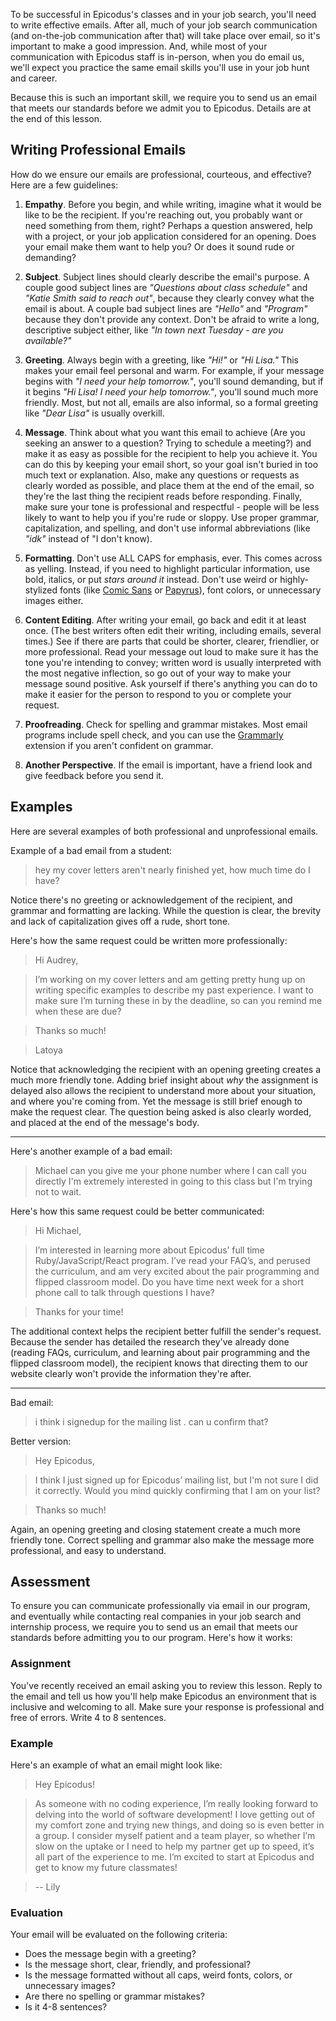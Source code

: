 To be successful in Epicodus's classes and in your job search, you'll need to write effective emails. After all, much of your job search communication (and on-the-job communication after that) will take place over email, so it's important to make a good impression. And, while most of your communication with Epicodus staff is in-person, when you do email us, we'll expect you practice the same email skills you'll use in your job hunt and career.

Because this is such an important skill, we require you to send us an email that meets our standards before we admit you to Epicodus. Details are at the end of this lesson.

## Writing Professional Emails

How do we ensure our emails are professional, courteous, and effective? Here are a few guidelines:

1. **Empathy**. Before you begin, and while writing, imagine what it would be like to be the recipient. If you're reaching out, you probably want or need something from them, right? Perhaps a question answered, help with a project, or your job application considered for an opening. Does your email make them want to help you? Or does it sound rude or demanding?

2. **Subject**. Subject lines should clearly describe the email's purpose. A couple good subject lines are _"Questions about class schedule"_ and _"Katie Smith said to reach out"_, because they clearly convey what the email is about. A couple bad subject lines are _"Hello"_ and _"Program"_ because they don't provide any context. Don't be afraid to write a long, descriptive subject either, like _"In town next Tuesday - are you available?"_

3. **Greeting**. Always begin with a greeting, like _"Hi!"_ or _"Hi Lisa."_ This makes your email feel personal and warm. For example, if your message begins with _"I need your help tomorrow."_, you'll sound demanding, but if it begins _"Hi Lisa! I need your help tomorrow."_, you'll sound much more friendly. Most, but not all, emails are also informal, so a formal greeting like _"Dear Lisa"_ is usually overkill.

4. **Message**. Think about what you want this email to achieve (Are you seeking an answer to a question? Trying to schedule a meeting?) and make it as easy as possible for the recipient to help you achieve it. You can do this by keeping your email short, so your goal isn't buried in too much text or explanation. Also, make any questions or requests as clearly worded as possible, and place them at the end of the email, so they're the last thing the recipient reads before responding. Finally, make sure your tone is professional and respectful - people will be less likely to want to help you if you're rude or sloppy. Use proper grammar, capitalization, and spelling, and don't use informal abbreviations (like _"idk"_ instead of "I don't know).

5. **Formatting**. Don't use ALL CAPS for emphasis, ever. This comes across as yelling. Instead, if you need to highlight particular information, use bold,  italics, or put *stars around it* instead. Don't use weird or highly-stylized fonts (like [Comic Sans](https://www.google.com/search?q=comic+sans&source=lnms&tbm=isch&sa=X&ved=0ahUKEwjKvNn9tYfgAhVUJTQIHb74A98Q_AUIDigB&biw=1276&bih=1118&dpr=2) or [Papyrus](https://www.google.com/search?biw=1276&bih=1118&tbm=isch&sa=1&ei=GTZKXIWVLoTu9AOc47_4CA&q=papyrus+font&oq=papyrus+font&gs_l=img.3..0l10.26030.27191..27256...0.0..0.54.466.12......1....1..gws-wiz-img.......0i67.2KENsk6k3v8)), font colors, or unnecessary images either.

6. **Content Editing**. After writing your email, go back and edit it at least once. (The best writers often edit their writing, including emails, several times.) See if there are parts that could be shorter, clearer, friendlier, or more professional. Read your message out loud to make sure it has the tone you're intending to convey; written word is usually interpreted with the most negative inflection, so go out of your way to make your message sound positive. Ask yourself if there's anything you can do to make it easier for the person to respond to you or complete your request.

7. **Proofreading**. Check for spelling and grammar mistakes. Most email programs include spell check, and you can use the [Grammarly](https://www.grammarly.com/) extension if you aren't confident on grammar.

8. **Another Perspective**. If the email is important, have a friend look and give feedback before you send it.

## Examples

Here are several examples of both professional and unprofessional emails.

Example of a bad email from a student:

> hey my cover letters aren't nearly finished yet, how much time do I have?

Notice there's no greeting or acknowledgement of the recipient, and grammar and formatting are lacking. While the question is clear, the brevity and lack of capitalization gives off a rude, short tone.

Here's how the same request could be written more professionally:

> Hi Audrey,

> I’m working on my cover letters and am getting pretty hung up on writing specific examples to describe my past experience. I want to make sure I’m turning these in by the deadline, so can you remind me when these are due?

> Thanks so much!

> Latoya

Notice that acknowledging the recipient with an opening greeting creates a much more friendly tone. Adding brief insight about _why_ the assignment is delayed also allows the recipient to understand more about your situation, and where you're coming from. Yet the message is still brief enough to make the request clear. The question being asked is also clearly worded, and placed at the end of the message's body.

---

Here's another example of a bad email:

> Michael can you give me your phone number where I can call you directly I'm extremely interested in going to this class but I'm trying not to wait.

Here's how this same request could be better communicated:

> Hi Michael,

> I’m interested in learning more about Epicodus’ full time Ruby/JavaScript/React program. I’ve read your FAQ’s, and perused the curriculum, and am very excited about the pair programming and flipped classroom model. Do you have time next week for a short phone call to talk through questions I have?

> Thanks for your time!

The additional context helps the recipient better fulfill the sender's request. Because the sender has detailed the research they've already done (reading FAQs, curriculum, and learning about pair programming and the flipped classroom model), the recipient knows that directing them to our website clearly won't provide the information they're after.

---

Bad email:

> i think i signedup for the mailing list . can u confirm that?

Better version:

> Hey Epicodus,

> I think I just signed up for Epicodus’ mailing list, but I'm not sure I did it correctly. Would you mind quickly confirming that I am on your list?

> Thanks so much!

Again, an opening greeting and closing statement create a much more friendly tone. Correct spelling and grammar also make the message more professional, and easy to understand.

## Assessment

To ensure you can communicate professionally via email in our program, and eventually while contacting real companies in your job search and internship process, we require you to send us an email that meets our standards before admitting you to our program. Here's how it works:

### Assignment

You've recently received an email asking you to review this lesson. Reply to the email and tell us how you'll help make Epicodus an environment that is inclusive and welcoming to all. Make sure your response is professional and free of errors. Write 4 to 8 sentences.

### Example

Here's an example of what an email might look like:

> Hey Epicodus!

> As someone with no coding experience, I’m really looking forward to delving into the world of software development! I love getting out of my comfort zone and trying new things, and doing so is even better in a group. I consider myself patient and a team player, so whether I’m slow on the uptake or I need to help my partner get up to speed, it’s all part of the experience to me. I’m excited to start at Epicodus and get to know my future classmates!

> -- Lily

### Evaluation

Your email will be evaluated on the following criteria:

* Does the message begin with a greeting?
* Is the message short, clear, friendly, and professional?
* Is the message formatted without all caps, weird fonts, colors, or unnecessary images?
* Are there no spelling or grammar mistakes?
* Is it 4-8 sentences?
